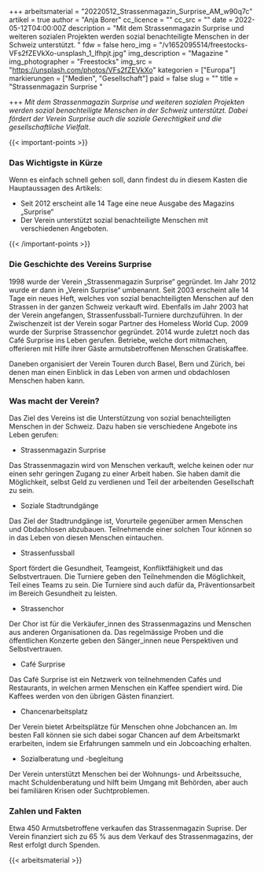 +++
arbeitsmaterial = "20220512_Strassenmagazin_Surprise_AM_w90q7c"
artikel = true
author = "Anja Borer"
cc_licence = ""
cc_src = ""
date = 2022-05-12T04:00:00Z
description = "Mit dem Strassenmagazin Surprise und weiteren sozialen Projekten werden sozial benachteiligte Menschen in der Schweiz unterstützt. "
fdw = false
hero_img = "/v1652095514/freestocks-VFs2fZEVkXo-unsplash_1_lfhpjt.jpg"
img_description = "Magazine "
img_photographer = "Freestocks"
img_src = "https://unsplash.com/photos/VFs2fZEVkXo"
kategorien = ["Europa"]
markierungen = ["Medien", "Gesellschaft"]
paid = false
slug = ""
title = "Strassenmagazin Surprise "

+++
_Mit dem Strassenmagazin Surprise und weiteren sozialen Projekten werden sozial benachteiligte Menschen in der Schweiz unterstützt. Dabei fördert der Verein Surprise auch die soziale Gerechtigkeit und die gesellschaftliche Vielfalt._

{{< important-points >}} <h3>Das Wichtigste in Kürze</h3>

<p>Wenn es einfach schnell gehen soll, dann findest du in diesem Kasten die Hauptaussagen des Artikels:</p>

<ul>

<li>Seit 2012 erscheint alle 14 Tage eine neue Ausgabe des Magazins „Surprise“</li>

<li>Der Verein unterstützt sozial benachteiligte Menschen mit verschiedenen Angeboten.</li>

</ul> {{< /important-points >}}

### Die Geschichte des Vereins Surprise

1998 wurde der Verein „Strassenmagazin Surprise“ gegründet. Im Jahr 2012 wurde er dann in „Verein Surprise“ umbenannt. Seit 2003 erscheint alle 14 Tage ein neues Heft, welches von sozial benachteiligten Menschen auf den Strassen in der ganzen Schweiz verkauft wird. Ebenfalls im Jahr 2003 hat der Verein angefangen, Strassenfussball-Turniere durchzuführen. In der Zwischenzeit ist der Verein sogar Partner des Homeless World Cup. 2009 wurde der Surprise Strassenchor gegründet. 2014 wurde zuletzt noch das Café Surprise ins Leben gerufen. Betriebe, welche dort mitmachen, offerieren mit Hilfe ihrer Gäste armutsbetroffenen Menschen Gratiskaffee.

Daneben organisiert der Verein Touren durch Basel, Bern und Zürich, bei denen man einen Einblick in das Leben von armen und obdachlosen Menschen haben kann.

### Was macht der Verein?

Das Ziel des Vereins ist die Unterstützung von sozial benachteiligten Menschen in der Schweiz. Dazu haben sie verschiedene Angebote ins Leben gerufen:

* Strassenmagazin Surprise

Das Strassenmagazin wird von Menschen verkauft, welche keinen oder nur einen sehr geringen Zugang zu einer Arbeit haben. Sie haben damit die Möglichkeit, selbst Geld zu verdienen und Teil der arbeitenden Gesellschaft zu sein.

* Soziale Stadtrundgänge

Das Ziel der Stadtrundgänge ist, Vorurteile gegenüber armen Menschen und Obdachlosen abzubauen. Teilnehmende einer solchen Tour können so in das Leben von diesen Menschen eintauchen.

* Strassenfussball

Sport fördert die Gesundheit, Teamgeist, Konfliktfähigkeit und das Selbstvertrauen. Die Turniere geben den Teilnehmenden die Möglichkeit, Teil eines Teams zu sein. Die Turniere sind auch dafür da, Präventionsarbeit im Bereich Gesundheit zu leisten.

* Strassenchor

Der Chor ist für die Verkäufer_innen des Strassenmagazins und Menschen aus anderen Organisationen da. Das regelmässige Proben und die öffentlichen Konzerte geben den Sänger_innen neue Perspektiven und Selbstvertrauen.

* Café Surprise

Das Café Surprise ist ein Netzwerk von teilnehmenden Cafés und Restaurants, in welchen armen Menschen ein Kaffee spendiert wird. Die Kaffees werden von den übrigen Gästen finanziert.

* Chancenarbeitsplatz

Der Verein bietet Arbeitsplätze für Menschen ohne Jobchancen an. Im besten Fall können sie sich dabei sogar Chancen auf dem Arbeitsmarkt erarbeiten, indem sie Erfahrungen sammeln und ein Jobcoaching erhalten.

* Sozialberatung und -begleitung

Der Verein unterstützt Menschen bei der Wohnungs- und Arbeitssuche, macht Schuldenberatung und hilft beim Umgang mit Behörden, aber auch bei familiären Krisen oder Suchtproblemen.

### Zahlen und Fakten

Etwa 450 Armutsbetroffene verkaufen das Strassenmagazin Suprise. Der Verein finanziert sich zu 65 % aus dem Verkauf des Strassenmagazins, der Rest erfolgt durch Spenden.




{{< arbeitsmaterial >}}
